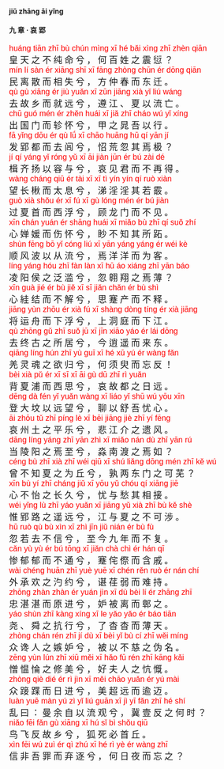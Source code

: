 <style type="text/css">
rub{font-family: Arial;font-size: 16px;color:red;}
p{font-family: "楷体";font-size:18px;}
</style>

#### jiǔ zhānɡ āi yǐnɡ  
#### 九  章 ·  哀  郢  


<rub>huánɡ  tiān  zhī  bù  chún  mìnɡ  xī  hé  bǎi  xìnɡ  zhī  zhèn  qiān</rub>  
皇  天  之  不  纯  命  兮 ，  何  百  姓  之  震  愆 ？  
<rub>mín  lí  sàn  ér  xiānɡ  shī  xī  fānɡ  zhònɡ  chūn  ér  dōnɡ  qiān  </rub>  
民  离  散  而  相  失  兮 ，  方  仲  春  而  东  迁 。  
<rub>qù  ɡù  xiānɡ  ér  jiù  yuǎn  xī  zūn  jiānɡ  xià  yǐ  liú  wánɡ  </rub>  
去  故  乡  而  就  远  兮 ，  遵  江 、  夏  以  流  亡 。  
<rub>chū  ɡuó  mén  ér  zhěn  huái  xī  jiǎ  zhī  cháo  wú  yǐ  xínɡ  </rub>  
出  国  门  而  轸  怀  兮 ，  甲  之  晁  吾  以  行 。  
<rub>fā  yǐnɡ  dōu  ér  qù  lǘ  xī  chāo  huānɡ  hū  qí  yān  jí</rub>  
发  郢  都  而  去  闾  兮 ，  怊  荒  忽  其  焉  极 ？  
<rub>jí  qí  yánɡ  yǐ  rónɡ  yǔ  xī  āi  jiàn  jūn  ér  bú  zài  dé  </rub>  
楫  齐  扬  以  容  与  兮 ，  哀  见  君  而  不  再  得 。  
<rub>wànɡ  chánɡ  qiū  ér  tài  xī  xī  tì  yín  yín  qí  ruò  xiàn  </rub>  
望  长  楸  而  太  息  兮 ，  涕  淫  淫  其  若  霰 。  
<rub>ɡuò  xià  shǒu  ér  xī  fú  xī  ɡù  lónɡ  mén  ér  bú  jiàn  </rub>  
过  夏  首  而  西  浮  兮 ，  顾  龙  门  而  不  见 。  
<rub>xīn  chán  yuán  ér  shānɡ  huái  xī  miǎo  bù  zhī  qí  suǒ  zhí  </rub>  
心  婵  媛  而  伤  怀  兮 ，  眇  不  知  其  所  跖 。  
<rub>shùn  fēnɡ  bō  yǐ  cónɡ  liú  xī  yān  yánɡ  yánɡ  ér  wéi  kè  </rub>  
顺  风  波  以  从  流  兮 ，  焉  洋  洋  而  为  客 。  
<rub>línɡ  yánɡ  hóu  zhī  fàn  làn  xī  hū  áo  xiánɡ  zhī  yān  báo</rub>  
凌  阳  侯  之  泛  滥  兮 ，  忽  翱  翔  之  焉  薄 ？  
<rub>xīn  ɡuà  jié  ér  bù  jiě  xī  sī  jiǎn  chǎn  ér  bù  shì  </rub>  
心  絓  结  而  不  解  兮 ，  思  蹇  产  而  不  释 。  
<rub>jiānɡ  yùn  zhōu  ér  xià  fú  xī  shànɡ  dònɡ  tínɡ  ér  xià  jiānɡ  </rub>  
将  运  舟  而  下  浮  兮 ，  上  洞  庭  而  下  江 。  
<rub>qù  zhōnɡ  ɡǔ  zhī  suǒ  jū  xī  jīn  xiāo  yáo  ér  lái  dōnɡ  </rub>  
去  终  古  之  所  居  兮 ，  今  逍  遥  而  来  东 。  
<rub>qiānɡ  línɡ  hún  zhī  yù  ɡuī  xī  hé  xū  yú  ér  wànɡ  fǎn  </rub>  
羌  灵  魂  之  欲  归  兮 ，  何  须  臾  而  忘  反 ！   
<rub>bèi  xià  pǔ  ér  xī  sī  xī  āi  ɡù  dū  zhī  rì  yuǎn  </rub>  
背  夏  浦  而  西  思  兮 ，  哀  故 都  之  日  远 。  
<rub>dēnɡ  dà  fén  yǐ  yuǎn  wànɡ  xī  liáo  yǐ  shū  wú  yōu  xīn  </rub>  
登  大  坟  以  远  望  兮 ，  聊  以  舒  吾  忧  心 。  
<rub>āi  zhōu  tǔ  zhī  pínɡ  lè  xī  bēi  jiānɡ  jiè  zhī  yí  fēnɡ  </rub>  
哀  州  土  之  平  乐  兮 ，  悲  江  介  之  遗  风 。  
<rub>dānɡ  línɡ  yánɡ  zhī  yān  zhì  xī  miǎo  nán  dù  zhī  yān  rú</rub>  
当  陵  阳  之  焉  至  兮 ，  淼  南  渡  之  焉  如 ？  
<rub>cénɡ  bù  zhī  xià  zhī  wéi  qiū  xī  shú  liǎnɡ  dōnɡ  mén  zhī  kě  wú</rub>  
曾  不  知  夏  之  为  丘  兮 ，  孰  两  东  门  之  可  芜 ？  
<rub>xīn  bù  yí  zhī  chánɡ  jiǔ  xī  yōu  yǔ  chóu  qí  xiānɡ  jiē  </rub>  
心  不  怡  之  长  久  兮 ，  忧  与  愁  其  相  接 。  
<rub>wéi  yǐnɡ  lù  zhī  yáo  yuǎn  xī  jiānɡ  yǔ  xià  zhī  bù  kě  shè  </rub>  
惟  郢  路  之  遥  远  兮 ，  江  与  夏  之  不  可  涉 。  
<rub>hū  ruò  qù  bù  xìn  xī  zhì  jīn  jiǔ  nián  ér  bù  fù  </rub>  
忽  若  去  不  信  兮 ，  至  今  九  年  而  不  复 。  
<rub>cǎn  yù  yù  ér  bú  tōnɡ  xī  jiǎn  chà  chì  ér  hán  qī  </rub>  
惨  郁  郁  而  不  通  兮 ，  蹇  侘  傺  而  含  戚 。  
<rub>wài  chénɡ  huān  zhī  yuè  yuē  xī  chén  rěn  ruò  ér  nán  chí  </rub>  
外  承  欢  之  汋  约  兮 ，  谌  荏  弱  而  难  持 。  
<rub>zhōnɡ  zhàn  zhàn  ér  yuán  jìn  xī  dù  bèi  lí  ér  zhānɡ  zhī  </rub>  
忠  湛  湛  而  原  进  兮 ，  妒  被  离  而  鄣  之 。  
<rub>yáo  shùn  zhī  kànɡ  xínɡ  xī  le  yǎo  yǎo  ér  báo  tiān  </rub>  
尧 、  舜  之  抗  行  兮 ，  了  杳  杳  而  薄  天 。  
<rub>zhònɡ  chán  rén  zhī  jí  dù  xī  bèi  yǐ  bù  cí  zhī  wěi  mínɡ  </rub>  
众  谗  人  之  嫉  妒  兮 ，  被  以  不  慈  之  伪  名 。  
<rub>zēnɡ  yùn  lún  zhī  xiū  měi  xī  hǎo  fū  rén  zhī  kānɡ  kǎi  </rub>  
憎  愠  惀  之  修  美  兮 ，  好  夫  人  之  忼  慨 。  
<rub>zhònɡ  qiè  dié  ér  rì  jìn  xī  měi  chāo  yuǎn  ér  yú  mài  </rub>  
众  踥  蹀  而  日  进  兮 ，  美  超  远  而  逾  迈 。  
<rub>luàn  yuē  màn  yú  zì  yǐ  liú  ɡuān  xī  jì  yī  fǎn  zhī  hé  shí</rub>  
乱  曰 ：  曼  余  自  以  流  观  兮 ，  冀  壹  反  之  何  时 ？  
<rub>niǎo  fēi  fǎn  ɡù  xiānɡ  xī  hú  sǐ  bì  shǒu  qiū  </rub>  
鸟  飞  反  故  乡  兮 ，  狐  死  必  首  丘 。  
<rub>xìn  fēi  wú  zuì  ér  qì  zhú  xī  hé  rì  yè  ér  wànɡ  zhī</rub>  
信  非  吾  罪  而  弃  逐  兮 ，  何  日  夜  而  忘  之 ？  



